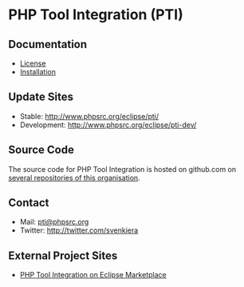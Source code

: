 PHP Tool Integration (PTI)
==========================

Documentation
-------------

-   [License]
-   [Installation]

Update Sites
------------

-   Stable: http://www.phpsrc.org/eclipse/pti/
-   Development: http://www.phpsrc.org/eclipse/pti-dev/

Source Code
-----------
The source code for PHP Tool Integration is hosted on github.com on [several repositories of this organisation].

Contact
-------

-   Mail: pti@phpsrc.org
-   Twitter: http://twitter.com/svenkiera

External Project Sites
----------------------

-   [PHP Tool Integration on Eclipse Marketplace][]

  [License]: /PHPsrc/PHP-Tool-Integration/wiki/License
  [Installation]: /PHPsrc/PHP-Tool-Integration/wiki/Installation
  [several repositories of this organisation]: /PHPsrc
  [PHP Tool Integration on Eclipse Marketplace]: http://marketplace.eclipse.org/content/pti-php-tool-integration
